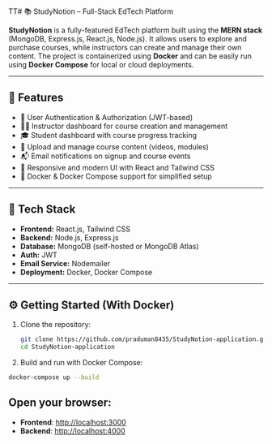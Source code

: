 TT# 📚 StudyNotion – Full-Stack EdTech Platform

**StudyNotion** is a fully-featured EdTech platform built using the **MERN stack** (MongoDB, Express.js, React.js, Node.js). It allows users to explore and purchase courses, while instructors can create and manage their own content. The project is containerized using **Docker** and can be easily run using **Docker Compose** for local or cloud deployments.

---

## 🚀 Features

- 🔐 User Authentication & Authorization (JWT-based)
- 🧑‍🏫 Instructor dashboard for course creation and management
- 🎓 Student dashboard with course progress tracking
- 🎥 Upload and manage course content (videos, modules)
- 📬 Email notifications on signup and course events
- 🎨 Responsive and modern UI with React and Tailwind CSS
- 🐳 Docker & Docker Compose support for simplified setup

---

## 🧰 Tech Stack

- **Frontend:** React.js, Tailwind CSS
- **Backend:** Node.js, Express.js
- **Database:** MongoDB (self-hosted or MongoDB Atlas)
- **Auth:** JWT
- **Email Service:** Nodemailer
- **Deployment:** Docker, Docker Compose

---

## ⚙️ Getting Started (With Docker)

1. Clone the repository:
   ```bash
   git clone https://github.com/praduman8435/StudyNotion-application.git
   cd StudyNotion-application

2. Build and run with Docker Compose:

```bash
docker-compose up --build
```
   
## Open your browser:

- **Frontend**: [http://localhost:3000](http://localhost:3000)
- **Backend**: [http://localhost:4000](http://localhost:4000)
